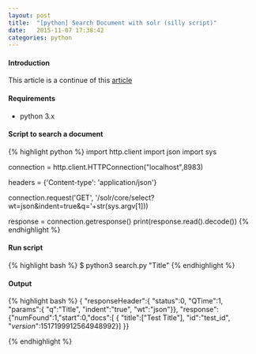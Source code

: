 ```yaml
---
layout: post
title:  "[python] Search Document with solr (silly script)"
date:   2015-11-07 17:38:42
categories: python
---
```


#### Introduction
 This article is a continue of this [article](http://buele.github.io/solr/2015/11/07/python-solr-add-document.html) 

#### Requirements
 - python 3.x 

#### Script to search a document

{% highlight python %}
import http.client
import json
import sys

connection = http.client.HTTPConnection("localhost",8983)

headers = {'Content-type': 'application/json'}


connection.request('GET', '/solr/core/select?wt=json&indent=true&q='+str(sys.argv[1]))

response = connection.getresponse()
print(response.read().decode())	
{% endhighlight %} 

#### Run script
{% highlight bash %}
$ python3 search.py "Title"
{% endhighlight %} 


#### Output

{% highlight bash %} 
{
  "responseHeader":{
    "status":0,
    "QTime":1,
    "params":{
      "q":"Title",
      "indent":"true",
      "wt":"json"}},
  "response":{"numFound":1,"start":0,"docs":[
      {
        "title":["Test Title"],
        "id":"test_id",
        "_version_":1517199912564948992}]
  }}

{% endhighlight %}
